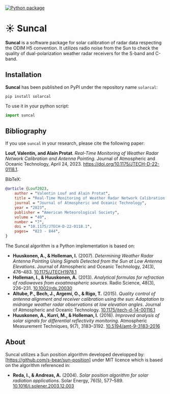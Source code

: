 [![Python package](https://github.com/vlouf/suncal/actions/workflows/python-package.yml/badge.svg)](https://github.com/vlouf/suncal/actions/workflows/python-package.yml)

# ☀️ Suncal

**Suncal** is a software package for solar calibration of radar data respecting the ODIM H5 convention.
It utilizes radio noise from the Sun to check the quality of dual-polarization weather radar receivers for the S-band and C-band.

## Installation

**Suncal** has been published on PyPI under the repository name `solarcal`:

``` pip install solarcal ```

To use it in your python script:
```python
import suncal
```

## Bibliography

If you use `suncal` in your research, please cite the following paper:

**Louf, Valentin, and Alain Protat**. *Real-Time Monitoring of Weather Radar Network Calibration and Antenna Pointing.* Journal of Atmospheric and Oceanic Technology, April 24, 2023. https://doi.org/10.1175/JTECH-D-22-0118.1.

BibTeX:
```bibtex
@article {Louf2023,
    author = "Valentin Louf and Alain Protat",
    title = "Real-Time Monitoring of Weather Radar Network Calibration and Antenna Pointing",
    journal = "Journal of Atmospheric and Oceanic Technology",
    year = "2023",
    publisher = "American Meteorological Society",
    volume = "40",
    number = "7",
    doi = "10.1175/JTECH-D-22-0118.1",
    pages=  "823 - 844",
}
```

The Suncal algorithm is a Python implementation is based on:

- **Huuskonen, A., & Holleman, I.** (2007). *Determining Weather Radar Antenna Pointing Using Signals Detected from the Sun at Low Antenna Elevations*. Journal of Atmospheric and Oceanic Technology, 24(3), 476–483. [10.1175/JTECH1978.1](https://doi.org/10.1175/JTECH1978.1)
- **Holleman, I., & Huuskonen, A.** (2013). *Analytical formulas for refraction of radiowaves from exoatmospheric sources*. Radio Science, 48(3), 226–231. [10.1002/rds.20030](https://doi.org/10.1002/rds.20030)
- **Altube, P., Bech, J., Argemí, O., & Rigo, T.** (2015). *Quality control of antenna alignment and receiver calibration using the sun: Adaptation to midrange weather radar observations at low elevation angles*. Journal of Atmospheric and Oceanic Technology. [10.1175/jtech-d-14-00116.1](https://doi.org/10.1175/jtech-d-14-00116.1)
- **Huuskonen, A., Kurri, M., & Holleman, I.** (2016). *Improved analysis of solar signals for differential reflectivity monitoring*. Atmospheric Measurement Techniques, 9(7), 3183–3192. [10.5194/amt-9-3183-2016](https://doi.org/10.5194/amt-9-3183-2016)

## About

Suncal utilizes a Sun position algorithm developed developped by: [https://github.com/s-bear/sun-position] under MIT licence which is based on the algorithm referenced in:

- **Reda, I., & Andreas, A.** (2004). *Solar position algorithm for solar radiation applications*. Solar Energy, 76(5), 577–589. [10.1016/j.solener.2003.12.003](https://doi.org/10.1016/j.solener.2003.12.003)

